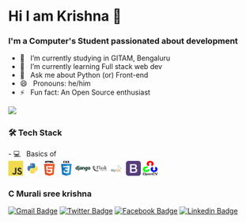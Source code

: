 # Hi I am Krishna 👋

### I'm a Computer's Student passionated about development

- 🔭 &nbsp; I’m currently studying in GITAM, Bengaluru
- 🌱 &nbsp; I’m currently learning Full stack web dev
- 💬 &nbsp; Ask me about Python (or) Front-end
- 😄 &nbsp; Pronouns: he/him
- ⚡ &nbsp; Fun fact: An Open Source enthusiast
<img src="https://github-readme-stats.vercel.app/api?username=ChittojiMuraliSreeKrishna&&show_icons=true&title_color=00ffff&icon_color=ffba2c&text_color=00ff00&bg_color=151515">

<h3>🛠 Tech Stack</h3>
- 💻 &nbsp; Basics of 
<div display="flex">
<img width="30px" src="https://raw.githubusercontent.com/github/explore/80688e429a7d4ef2fca1e82350fe8e3517d3494d/topics/javascript/javascript.png">
<img width="30px" src="https://raw.githubusercontent.com/github/explore/80688e429a7d4ef2fca1e82350fe8e3517d3494d/topics/python/python.png">
<img width="30px" src="https://raw.githubusercontent.com/github/explore/80688e429a7d4ef2fca1e82350fe8e3517d3494d/topics/html/html.png"> <img width="30px" src="https://raw.githubusercontent.com/github/explore/80688e429a7d4ef2fca1e82350fe8e3517d3494d/topics/css/css.png">
<img width="30px"     src="https://raw.githubusercontent.com/github/explore/80688e429a7d4ef2fca1e82350fe8e3517d3494d/topics/django/django.png">
<img width="30px"
src="https://raw.githubusercontent.com/github/explore/80688e429a7d4ef2fca1e82350fe8e3517d3494d/topics/flask/flask.png">
<img width="30px"
src="https://raw.githubusercontent.com/github/explore/80688e429a7d4ef2fca1e82350fe8e3517d3494d/topics/mysql/mysql.png">
<img width="30px"
src="https://raw.githubusercontent.com/github/explore/80688e429a7d4ef2fca1e82350fe8e3517d3494d/topics/bootstrap/bootstrap.png">
<img width="30px"
src="https://raw.githubusercontent.com/github/explore/80688e429a7d4ef2fca1e82350fe8e3517d3494d/topics/opencv/opencv.png">
  </div>
<h3>  C Murali sree krishna </h3>

[![Gmail Badge](https://img.shields.io/badge/-Gmail-c14438?style=flat-square&logo=Gmail&logoColor=white&link=mailto:contato.cmkrishna97@gmail.com)](mailto:contato.cmkrishna97@gmail.com)
[![Twitter Badge](https://img.shields.io/badge/-Twitter-1da1f2?style=flat-square&labelColor=1da1f2&logo=twitter&logoColor=white&link=https://twitter.com/CmuraliSree)](https://twitter.com/CmuraliSree)
[![Facebook Badge](https://img.shields.io/badge/-Facebook-3b5998?style=flat-square&labelColor=3b5998&logo=facebook&logoColor=white&link=https://www.facebook.com/murali.sreekrishna.chittoji/)](https://www.facebook.com/murali.sreekrishna.chittoji/)
[![Linkedin Badge](https://img.shields.io/badge/-Linkedin-3b5998?style=flat-square&labelColor=3b5998&logo=linkedin&logoColor=white&link=https://www.linkedin.com/in/murali-sree-krishna-chittoji-06a353170/)](https://www.linkedin.com/in/murali-sree-krishna-chittoji-06a353170/)
